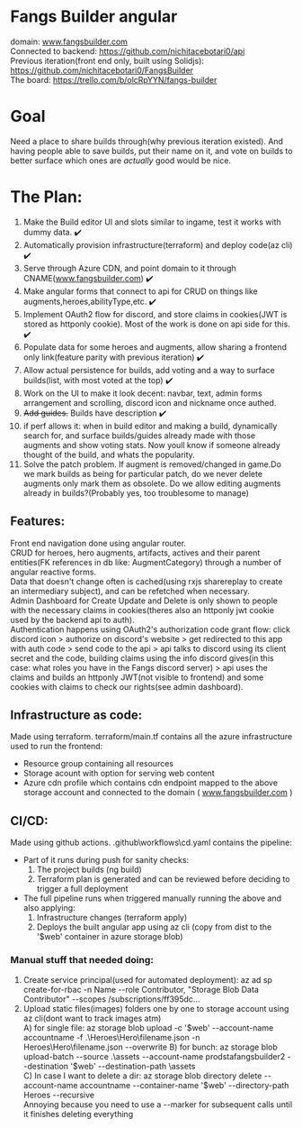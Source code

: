 
# Fangs Builder angular  
domain: www.fangsbuilder.com  
Connected to backend: https://github.com/nichitacebotari0/api  
Previous iteration(front end only, built using Solidjs): https://github.com/nichitacebotari0/FangsBuilder  
The board: https://trello.com/b/olcRpYYN/fangs-builder  

# Goal
Need a place to share builds through(why previous iteration existed). And having people able to save builds, put their name on it, and vote on builds to better surface which ones are *actually* good would be nice. 

# The Plan:
1) Make the Build editor UI and slots similar to ingame, test it works with dummy data.  :heavy_check_mark:  
2) Automatically provision infrastructure(terraform) and deploy code(az cli) :heavy_check_mark:  
3) Serve through Azure CDN, and point domain to it through CNAME(www.fangsbuilder.com)  :heavy_check_mark:  
4) Make angular forms that connect to api for CRUD on things like augments,heroes,abilityType,etc.  :heavy_check_mark:  
5) Implement OAuth2 flow for discord, and store claims in cookies(JWT is stored as httponly cookie). Most of the work is done on api side for this. :heavy_check_mark:  
6) Populate data for some heroes and augments, allow sharing a frontend only link(feature parity with previous iteration)  :heavy_check_mark:  
7) Allow actual persistence for builds, add voting and a way to surface builds(list, with most voted at the top)  :heavy_check_mark:  
8) Work on the UI to make it look decent: navbar, text, admin forms arrangement and scrolling, discord icon and nickname once authed.  
9) ~~Add guides.~~ Builds have description  :heavy_check_mark:  
10) if perf allows it: when in build editor and making a build, dynamically search for, and surface builds/guides already made with those augments and show voting stats. Now youll know if someone already thought of the build, and whats the popularity.  
11) Solve the patch problem. If augment is removed/changed in game.Do we mark builds as being for particular patch, do we never delete augments only mark them as obsolete. Do we allow editing augments already in builds?(Probably yes, too troublesome to manage)  


## Features:
Front end navigation done using angular router.  
CRUD for heroes, hero augments, artifacts, actives and their parent entities(FK references in db like: AugmentCategory) through a number of angular reactive forms.  
Data that doesn't change often is cached(using rxjs sharereplay to create an intermediary subject), and can be refetched when necessary.  
Admin Dashboard for Create Update and Delete is only shown to people with the necessary claims in cookies(theres also an httponly jwt cookie used by the backend api to auth).  
Authentication happens using OAuth2's authorization code grant flow: click discord icon > authorize on discord's website > get redirected to this app with auth code > send code to the api > api talks to discord using its client secret and the code, building claims using the info discord gives(in this case: what roles you have in the Fangs discord server) > api uses the claims and builds an httponly JWT(not visible to frontend) and some cookies with claims to check our rights(see admin dashboard).  
  
## Infrastructure as code:  
Made using terraform. terraform/main.tf contains all the azure infrastructure used to run the frontend:  
- Resource group containing all resources  
- Storage acount with option for serving web content  
- Azure cdn profile which contains cdn endpoint mapped to the above storage account and connected to the domain ( www.fangsbuilder.com )  
  
## CI/CD:  
Made using github actions. .github\workflows\cd.yaml contains the pipeline:  
- Part of it runs during push for sanity checks:  
    1) The project builds (ng build)  
    2) Terraform plan is generated and can be reviewed before deciding to trigger a full deployment  
- The full pipeline runs when triggered manually running the above and also applying:  
    1) Infrastructure changes (terraform apply)  
    2) Deploys the built angular app using az cli (copy from dist to the '$web' container in azure storage blob)  
  
  
### Manual stuff that needed doing:  
1. Create service principal(used for automated deployment): az ad sp create-for-rbac -n Name --role Contributor, "Storage Blob Data Contributor" --scopes /subscriptions/ff395dc...  
2. Upload static files(images) folders one by one to storage account using az cli(dont want to track images atm)  
    A) for single file: az storage blob upload -c '$web' --account-name accountname -f .\Heroes\Hero\filename.json  -n Heroes\Hero\filename.json  --overwrite  
    B) for bunch: az storage blob upload-batch --source .\assets --account-name prodstafangsbuilder2 --destination '$web' --destination-path \assets  
    C) In case I want to delete a dir:  az storage blob directory delete --account-name accountname --container-name '$web' --directory-path Heroes --recursive  
    Annoying because you need to use a --marker for subsequent calls until it finishes deleting everything  
